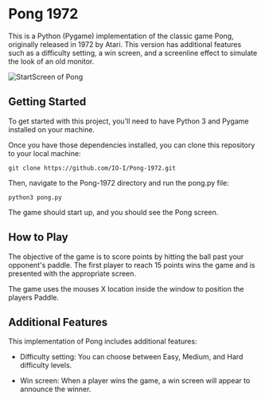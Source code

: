 # Pong 1972

This is a Python (Pygame) implementation of the classic game Pong, originally released in 1972 by Atari. This version has additional features such as a difficulty setting, a win screen, and a screenline effect to simulate the look of an old monitor.

![StartScreen of Pong](https://github.com/OstertO/Pong-1972/blob/main/pongStart.PNG)

## Getting Started

To get started with this project, you'll need to have Python 3 and Pygame installed on your machine.

Once you have those dependencies installed, you can clone this repository to your local machine:

    git clone https://github.com/IO-I/Pong-1972.git

Then, navigate to the Pong-1972 directory and run the pong.py file:

    python3 pong.py

The game should start up, and you should see the Pong screen.

## How to Play

The objective of the game is to score points by hitting the ball past your opponent's paddle. The first player to reach 15 points wins the game and is presented with the appropriate screen.

The game uses the mouses X location inside the window to position the players Paddle.

## Additional Features

This implementation of Pong includes additional features:

- Difficulty setting: You can choose between Easy, Medium, and Hard difficulty levels.
    
- Win screen: When a player wins the game, a win screen will appear to announce the winner.
